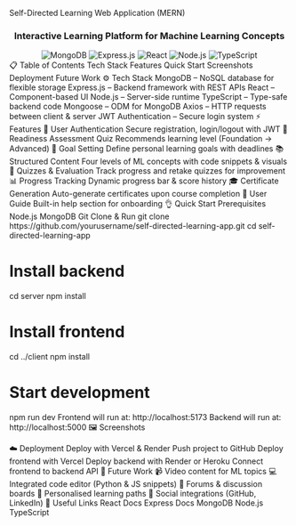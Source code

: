 Self-Directed Learning Web Application (MERN)
<div align="center"> <h3 align="center">Interactive Learning Platform for Machine Learning Concepts</h3> <div> <img src="https://img.shields.io/badge/-MongoDB-47A248?style=for-the-badge&logo=mongodb&logoColor=white" alt="MongoDB" /> <img src="https://img.shields.io/badge/-Express.js-000000?style=for-the-badge&logo=express&logoColor=white" alt="Express.js" /> <img src="https://img.shields.io/badge/-React-61DAFB?style=for-the-badge&logo=react&logoColor=black" alt="React" /> <img src="https://img.shields.io/badge/-Node.js-339933?style=for-the-badge&logo=node.js&logoColor=white" alt="Node.js" /> <img src="https://img.shields.io/badge/-TypeScript-3178C6?style=for-the-badge&logo=typescript&logoColor=white" alt="TypeScript" /> </div> </div>
📋 Table of Contents
Tech Stack
Features
Quick Start
Screenshots
Deployment
Future Work
⚙️ Tech Stack
MongoDB – NoSQL database for flexible storage
Express.js – Backend framework with REST APIs
React – Component-based UI
Node.js – Server-side runtime
TypeScript – Type-safe backend code
Mongoose – ODM for MongoDB
Axios – HTTP requests between client & server
JWT Authentication – Secure login system
⚡️ Features
🧾 User Authentication
Secure registration, login/logout with JWT
🧠 Readiness Assessment Quiz
Recommends learning level (Foundation → Advanced)
🎯 Goal Setting
Define personal learning goals with deadlines
📚 Structured Content
Four levels of ML concepts with code snippets & visuals
📝 Quizzes & Evaluation
Track progress and retake quizzes for improvement
📊 Progress Tracking
Dynamic progress bar & score history
🎓 Certificate Generation
Auto-generate certificates upon course completion
📖 User Guide
Built-in help section for onboarding
👌 Quick Start
Prerequisites
Node.js
MongoDB
Git
Clone & Run
git clone https://github.com/yourusername/self-directed-learning-app.git
cd self-directed-learning-app

# Install backend
cd server
npm install

# Install frontend
cd ../client
npm install

# Start development
npm run dev
Frontend will run at: http://localhost:5173
Backend will run at: http://localhost:5000
🖼️ Screenshots


☁️ Deployment
Deploy with Vercel & Render
Push project to GitHub
Deploy frontend with Vercel
Deploy backend with Render or Heroku
Connect frontend to backend API
🔮 Future Work
📹 Video content for ML topics
💻 Integrated code editor (Python & JS snippets)
👥 Forums & discussion boards
🤖 Personalised learning paths
🔗 Social integrations (GitHub, LinkedIn)
🔗 Useful Links
React Docs
Express Docs
MongoDB
Node.js
TypeScript